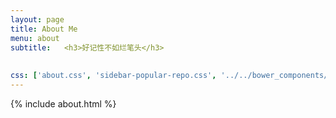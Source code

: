 ```yaml
---
layout: page
title: About Me
menu: about
subtitle:   <h3>好记性不如烂笔头</h3>
            
                            
css: ['about.css', 'sidebar-popular-repo.css', '../../bower_components/flag-icon-css/css/flag-icon.min.css']
---
```


{% include about.html %}